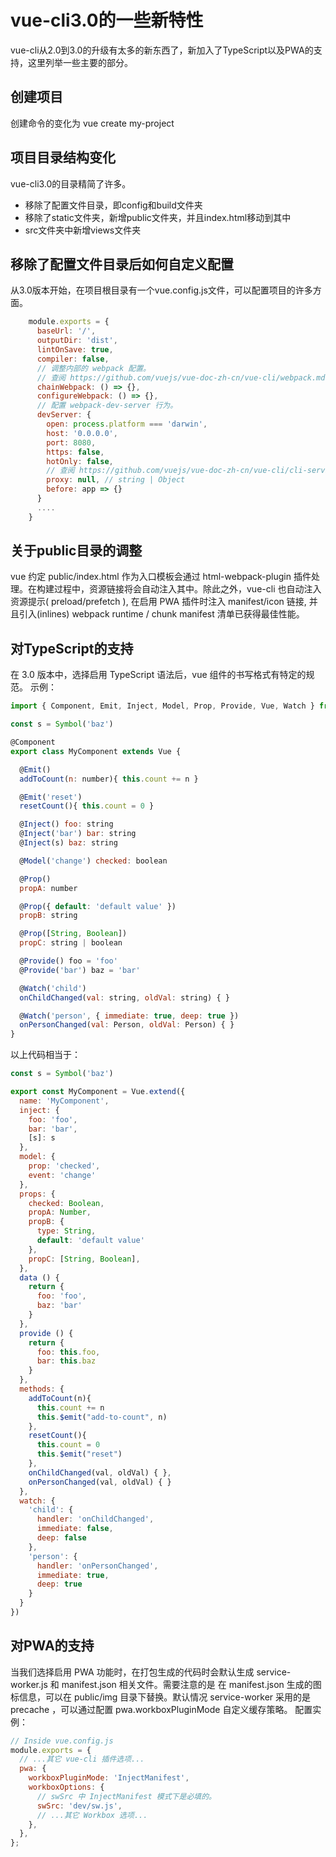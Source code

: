 # vue-cli3.0的一些新特性

vue-cli从2.0到3.0的升级有太多的新东西了，新加入了TypeScript以及PWA的支持，这里列举一些主要的部分。

## 创建项目

创建命令的变化为 vue create my-project

## 项目目录结构变化

vue-cli3.0的目录精简了许多。
- 移除了配置文件目录，即config和build文件夹
- 移除了static文件夹，新增public文件夹，并且index.html移动到其中
- src文件夹中新增views文件夹
## 移除了配置文件目录后如何自定义配置
从3.0版本开始，在项目根目录有一个vue.config.js文件，可以配置项目的许多方面。

```javascript
	module.exports = {
	  baseUrl: '/',
	  outputDir: 'dist',
	  lintOnSave: true,
	  compiler: false,
	  // 调整内部的 webpack 配置。
	  // 查阅 https://github.com/vuejs/vue-doc-zh-cn/vue-cli/webpack.md
	  chainWebpack: () => {},
	  configureWebpack: () => {},
	  // 配置 webpack-dev-server 行为。
	  devServer: {
	    open: process.platform === 'darwin',
	    host: '0.0.0.0',
	    port: 8080,
	    https: false,
	    hotOnly: false,
	    // 查阅 https://github.com/vuejs/vue-doc-zh-cn/vue-cli/cli-service.md#配置代理
	    proxy: null, // string | Object
	    before: app => {}
	  }
	  ....
	}
```

## 关于public目录的调整

vue 约定 public/index.html 作为入口模板会通过 html-webpack-plugin 插件处理。在构建过程中，资源链接将会自动注入其中。除此之外，vue-cli 也自动注入资源提示( preload/prefetch ), 在启用 PWA 插件时注入 manifest/icon 链接, 并且引入(inlines) webpack runtime / chunk manifest 清单已获得最佳性能。

## 对TypeScript的支持

在 3.0 版本中，选择启用 TypeScript 语法后，vue 组件的书写格式有特定的规范。
示例：
```javascript
import { Component, Emit, Inject, Model, Prop, Provide, Vue, Watch } from 'vue-property-decorator'

const s = Symbol('baz')

@Component
export class MyComponent extends Vue {

  @Emit()
  addToCount(n: number){ this.count += n }

  @Emit('reset')
  resetCount(){ this.count = 0 }

  @Inject() foo: string
  @Inject('bar') bar: string
  @Inject(s) baz: string

  @Model('change') checked: boolean

  @Prop()
  propA: number

  @Prop({ default: 'default value' })
  propB: string

  @Prop([String, Boolean])
  propC: string | boolean

  @Provide() foo = 'foo'
  @Provide('bar') baz = 'bar'

  @Watch('child')
  onChildChanged(val: string, oldVal: string) { }

  @Watch('person', { immediate: true, deep: true })
  onPersonChanged(val: Person, oldVal: Person) { }
}
```
以上代码相当于：
```javascript
const s = Symbol('baz')

export const MyComponent = Vue.extend({
  name: 'MyComponent',
  inject: {
    foo: 'foo',
    bar: 'bar',
    [s]: s
  },
  model: {
    prop: 'checked',
    event: 'change'
  },
  props: {
    checked: Boolean,
    propA: Number,
    propB: {
      type: String,
      default: 'default value'
    },
    propC: [String, Boolean],
  },
  data () {
    return {
      foo: 'foo',
      baz: 'bar'
    }
  },
  provide () {
    return {
      foo: this.foo,
      bar: this.baz
    }
  },
  methods: {
    addToCount(n){
      this.count += n
      this.$emit("add-to-count", n)
    },
    resetCount(){
      this.count = 0
      this.$emit("reset")
    },
    onChildChanged(val, oldVal) { },
    onPersonChanged(val, oldVal) { }
  },
  watch: {
    'child': {
      handler: 'onChildChanged',
      immediate: false,
      deep: false
    },
    'person': {
      handler: 'onPersonChanged',
      immediate: true,
      deep: true
    }
  }
})
```

## 对PWA的支持

当我们选择启用 PWA 功能时，在打包生成的代码时会默认生成 service-worker.js 和 manifest.json 相关文件。需要注意的是 在 manifest.json 生成的图标信息，可以在 public/img 目录下替换。默认情况 service-worker 采用的是 precache ，可以通过配置 pwa.workboxPluginMode 自定义缓存策略。
配置实例：
```javascript
// Inside vue.config.js
module.exports = {
  // ...其它 vue-cli 插件选项...
  pwa: {
    workboxPluginMode: 'InjectManifest',
    workboxOptions: {
      // swSrc 中 InjectManifest 模式下是必填的。
      swSrc: 'dev/sw.js',
      // ...其它 Workbox 选项...
    },
  },
};
```